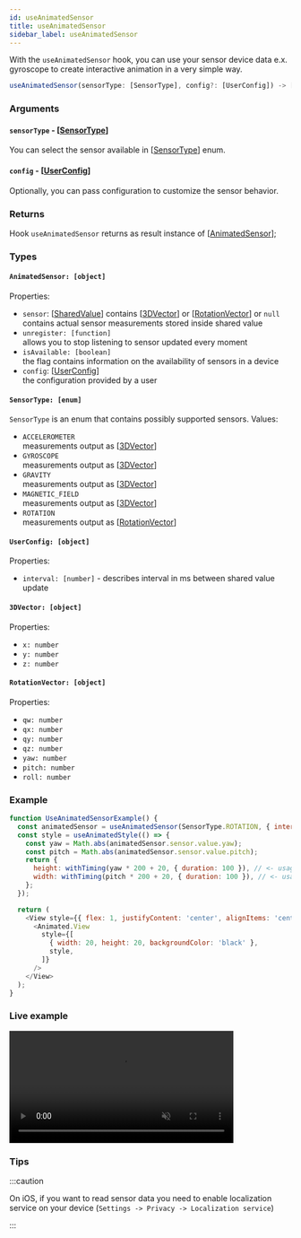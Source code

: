 ```yaml
---
id: useAnimatedSensor
title: useAnimatedSensor
sidebar_label: useAnimatedSensor
---
```


With the `useAnimatedSensor` hook, you can use your sensor device data e.x. gyroscope to create interactive animation in a very simple way.

```js
useAnimatedSensor(sensorType: [SensorType], config?: [UserConfig]) -> [AnimatedSensor]
```

### Arguments

#### `sensorType` - [[SensorType](#sensortype-enum)]
You can select the sensor available in [[SensorType](#sensortype-enum)] enum.

#### `config` - [[UserConfig](#userconfig-object)]
Optionally, you can pass configuration to customize the sensor behavior.

### Returns
Hook `useAnimatedSensor` returns as result instance of [[AnimatedSensor](#animatedsensor-object)];

### Types

#### `AnimatedSensor: [object]`
Properties:
* `sensor`: [[SharedValue](../../api/hooks/useSharedValue)] contains [[3DVector](#3dvector-object)] or [[RotationVector](#rotationvector-object)] or `null`  
  contains actual sensor measurements stored inside shared value
* `unregister: [function]`  
  allows you to stop listening to sensor updated every moment
* `isAvailable: [boolean]`  
  the flag contains information on the availability of sensors in a device
* `config`: [[UserConfig](#userconfig-object)]  
  the configuration provided by a user

#### `SensorType: [enum]`
`SensorType` is an enum that contains possibly supported sensors.
Values:
* `ACCELEROMETER`  
  measurements output as [[3DVector](#3dvector-object)]
* `GYROSCOPE`  
  measurements output as [[3DVector](#3dvector-object)]
* `GRAVITY`  
  measurements output as [[3DVector](#3dvector-object)]
* `MAGNETIC_FIELD`  
  measurements output as [[3DVector](#3dvector-object)]
* `ROTATION`  
  measurements output as [[RotationVector](#rotationvector-object)]

#### `UserConfig: [object]`
Properties:
* `interval: [number]` - describes interval in ms between shared value update

#### `3DVector: [object]`
Properties:
* `x: number`
* `y: number`
* `z: number`

#### `RotationVector: [object]`
Properties:
* `qw: number`
* `qx: number`
* `qy: number`
* `qz: number`
* `yaw: number`
* `pitch: number`
* `roll: number`

### Example
```js
function UseAnimatedSensorExample() {
  const animatedSensor = useAnimatedSensor(SensorType.ROTATION, { interval: 10 }); // <- initialization
  const style = useAnimatedStyle(() => {
    const yaw = Math.abs(animatedSensor.sensor.value.yaw);
    const pitch = Math.abs(animatedSensor.sensor.value.pitch);
    return {
      height: withTiming(yaw * 200 + 20, { duration: 100 }), // <- usage
      width: withTiming(pitch * 200 + 20, { duration: 100 }), // <- usage
    };
  });

  return (
    <View style={{ flex: 1, justifyContent: 'center', alignItems: 'center' }}>
      <Animated.View
        style={[
          { width: 20, height: 20, backgroundColor: 'black' },
          style,
        ]}
      />
    </View>
  );
}
```

### Live example

<video src="https://user-images.githubusercontent.com/36106620/158634922-eaad656e-c837-44d5-8d51-8e7fa27c5a16.mp4" controls="controls" muted="muted" width="400"></video>

### Tips

:::caution

On iOS, if you want to read sensor data you need to enable localization service on your device (`Settings -> Privacy -> Localization service`)

:::
